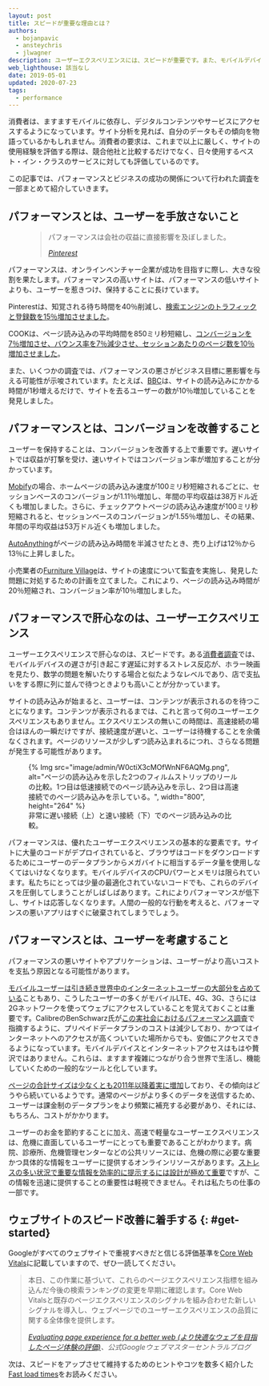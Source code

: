 ```yaml
---
layout: post
title: スピードが重要な理由とは？
authors:
  - bojanpavic
  - ansteychris
  - jlwagner
description: ユーザーエクスペリエンスには、スピードが重要です。また、モバイルデバイスの遅さが原因で起こる遅延は、イライラするだけでなく、ビジネスにも悪影響となります。
web_lighthouse: 該当なし
date: 2019-05-01
updated: 2020-07-23
tags:
  - performance
---
```


消費者は、ますますモバイルに依存し、デジタルコンテンツやサービスにアクセスするようになっています。サイト分析を見れば、自分のデータもその傾向を物語っているかもしれません。消費者の要求は、これまで以上に厳しく、サイトの使用経験を評価する際は、競合他社と比較するだけでなく、日々使用するベスト・イン・クラスのサービスに対しても評価しているのです。

この記事では、パフォーマンスとビジネスの成功の関係について行われた調査を一部まとめて紹介していきます。

## パフォーマンスとは、ユーザーを手放さないこと

<figure data-float="right">
  <blockquote>
    <p>パフォーマンスは会社の収益に直接影響を及ぼしました。</p>
    <cite>
      <p data-md-type="paragraph"><a href="https://www.youtube.com/watch?v=Xryhxi45Q5M&amp;feature=youtu.be&amp;t=1366">Pinterest</a></p>
    </cite>
  </blockquote></figure>

パフォーマンスは、オンラインベンチャー企業が成功を目指すに際し、大きな役割を果たします。パフォーマンスの高いサイトは、パフォーマンスの低いサイトよりも、ユーザーを惹きつけ、保持することに長けています。

Pinterestは、知覚される待ち時間を40％削減し、[検索エンジンのトラフィックと登録数を15％増加させました](https://medium.com/@Pinterest_Engineering/driving-user-growth-with-performance-improvements-cfc50dafadd7)。

COOKは、ページ読み込みの平均時間を850ミリ秒短縮し、[コンバージョンを7％増加させ、バウンス率を7％減少させ、セッションあたりのページ数を10％増加させました](https://www.nccgroup.trust/globalassets/resources/uk/case-studies/web-performance/cook-case-study.pdf)。

また、いくつかの調査では、パフォーマンスの悪さがビジネス目標に悪影響を与える可能性が示唆されています。たとえば、[BBC](https://www.creativebloq.com/features/how-the-bbc-builds-websites-that-scale)は、サイトの読み込みにかかる時間が1秒増えるだけで、サイトを去るユーザーの数が10％増加していることを発見しました。

## パフォーマンスとは、コンバージョンを改善すること

ユーザーを保持することは、コンバージョンを改善する上で重要です。遅いサイトでは収益が打撃を受け、速いサイトではコンバージョン率が増加することが分かっています。

[Mobify](http://resources.mobify.com/2016-Q2-mobile-insights-benchmark-report.html)の場合、ホームページの読み込み速度が100ミリ秒短縮されるごとに、セッションベースのコンバージョンが1.11％増加し、年間の平均収益は38万ドル近くも増加しました。さらに、チェックアウトページの読み込み速度が100ミリ秒短縮されると、セッションベースのコンバージョンが1.55％増加し、その結果、年間の平均収益は53万ドル近くも増加しました。

[AutoAnything](https://www.digitalcommerce360.com/2010/08/19/web-accelerator-revs-conversion-and-sales-autoanything/)がページの読み込み時間を半減させたとき、売り上げは12％から13％に上昇しました。

小売業者の[Furniture Village](https://www.thinkwithgoogle.com/intl/en-gb/success-stories/uk-success-stories/furniture-village-and-greenlight-slash-page-load-times-boosting-user-experience/)は、サイトの速度について監査を実施し、発見した問題に対処するための計画を立てました。これにより、ページの読み込み時間が20％短縮され、コンバージョン率が10％増加しました。

## パフォーマンスで肝心なのは、ユーザーエクスペリエンス

ユーザーエクスペリエンスで肝心なのは、スピードです。ある[消費者調査](https://www.ericsson.com/en/press-releases/2016/2/streaming-delays-mentally-taxing-for-smartphone-users-ericsson-mobility-report)では、モバイルデバイスの遅さが引き起こす遅延に対するストレス反応が、ホラー映画を見たり、数学の問題を解いたりする場合と似たようなレベルであり、店で支払いをする際に列に並んで待つときよりも高いことが分かっています。

サイトの読み込みが始まると、ユーザーは、コンテンツが表示されるのを待つことになります。コンテンツが表示されるまでは、これと言って何のユーザーエクスペリエンスもありません。エクスペリエンスの無いこの時間は、高速接続の場合はほんの一瞬だけですが、接続速度が遅いと、ユーザーは待機することを余儀なくされます。ページのリソースが少しずつ読み込まれるにつれ、さらなる問題が発生する可能性があります。

<figure>{% Img src="image/admin/W0ctiX3cMOfWnNF6AQMg.png", alt="ページの読み込みを示した2つのフィルムストリップのリールの比較。1つ目は低速接続でのページ読み込みを示し、2つ目は高速接続でのページ読み込みを示している。", width="800", height="264" %}<figcaption>非常に遅い接続（上）と速い接続（下）でのページ読み込みの比較。</figcaption></figure>

パフォーマンスは、優れたユーザーエクスペリエンスの基本的な要素です。サイトに大量のコードがデプロイされていると、ブラウザはコードをダウンロードするためにユーザーのデータプランからメガバイトに相当するデータ量を使用しなくてはいけなくなります。モバイルデバイスのCPUパワーとメモリは限られています。私たちにとっては少量の最適化されていないコードでも、これらのデバイスを圧倒してしまうことがしばしばあります。これによりパフォーマンスが低下し、サイトは応答しなくなります。人間の一般的な行動を考えると、パフォーマンスの悪いアプリはすぐに破棄されてしまうでしょう。

## パフォーマンスとは、ユーザーを考慮すること

パフォーマンスの悪いサイトやアプリケーションは、ユーザーがより高いコストを支払う原因となる可能性があります。

[モバイルユーザーは引き続き世界中のインターネットユーザーの大部分を占めている](http://gs.statcounter.com/platform-market-share/desktop-mobile-tablet)こともあり、こうしたユーザーの多くがモバイルLTE、4G、3G、さらには2Gネットワークを使ってウェブにアクセスしていることを覚えておくことは重要です。CalibreのBenSchwarz氏が[この実社会におけるパフォーマンス調査](https://calibreapp.com/blog/beyond-the-bubble)で指摘するように、プリペイドデータプランのコストは減少しており、かつてはインターネットへのアクセスが高くついていた場所からでも、安価にアクセスできるようになっています。モバイルデバイスとインターネットアクセスはもはや贅沢ではありません。これらは、ますます複雑につながり合う世界で生活し、機能していくための一般的なツールと化しています。

[ページの合計サイズは少なくとも2011年以降着実に増加](http://beta.httparchive.org/reports/state-of-the-web#bytesTotal)しており、その傾向はどうやら続いているようです。通常のページがより多くのデータを送信するため、ユーザーは課金制のデータプランをより頻繁に補充する必要があり、それには、もちろん、コストがかかります。

ユーザーのお金を節約することに加え、高速で軽量なユーザーエクスペリエンスは、危機に直面しているユーザーにとっても重要であることがわかります。病院、診療所、危機管理センターなどの公共リソースには、危機の際に必要な重要かつ具体的な情報をユーザーに提供するオンラインリソースがあります。[ストレスの多い状況で重要な情報を効率的に提示するには設計が極めて重要](https://aneventapart.com/news/post/eric-meyer-designing-for-crisis)ですが、この情報を迅速に提供することの重要性は軽視できません。それは私たちの仕事の一部です。

## ウェブサイトのスピード改善に着手する {: #get-started}

Googleがすべてのウェブサイトで重視すべきだと信じる評価基準を[Core Web Vitals](/vitals/#core-web-vitals)に記載していますので、ぜひ一読してください。

<blockquote>
  <p>本日、この作業に基づいて、これらのページエクスペリエンス指標を組み込んだ今後の検索ランキングの変更を早期に確認します。Core Web Vitalsと既存のページエクスペリエンスのシグナルを組み合わせた新しいシグナルを導入し、ウェブページでのユーザーエクスペリエンスの品質に関する全体像を提供します。</p>
  <cite><a href="https://webmasters.googleblog.com/2020/05/evaluating-page-experience.html">Evaluating page experience for a better web (より快適なウェブを目指したページ体験の評価)</a>、公式Googleウェブマスターセントラルブログ</cite>
</blockquote>

次は、スピードをアップさせて維持するためのヒントやコツを数多く紹介した[Fast load times](/fast/)をお読みください。
